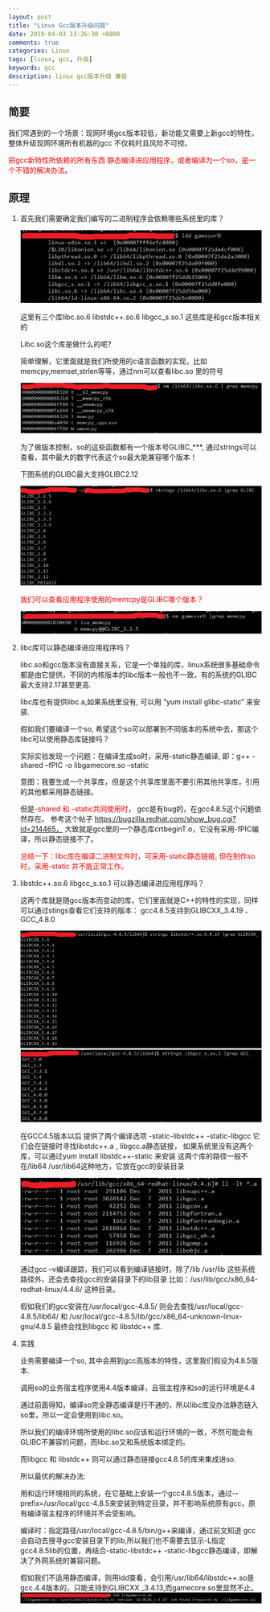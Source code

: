 ```yaml
---
layout: post
title: "Linux Gcc版本升级问题"
date: 2019-04-03 13:26:30 +0800
comments: true
categories: Linux
tags: [linux, gcc, 升级]
keywords: gcc 
description: linux gcc版本升级 兼容
---
```


## 简要
我们常遇到的一个场景：现网环境gcc版本较低，新功能又需要上新gcc的特性，整体升级现网环境所有机器的gcc 不仅耗时且风险不可控。

<font color=red>把gcc新特性所依赖的所有东西 静态编译进应用程序，或者编译为一个so，是一个不错的解决办法</font>。

<!-- more -->

## 原理

1. 首先我们需要确定我们编写的二进制程序会依赖哪些系统里的库？
   
   ![](https://raw.githubusercontent.com/KeepMemoryAlive/KeepMemoryAlive.github.io/master/images/ldd.png)

    这里有三个库libc.so.6  libstdc++.so.6  libgcc_s.so.1 这些库是和gcc版本相关的

    Libc.so这个库是做什么的呢?

    简单理解，它里面就是我们所使用的c语言函数的实现，比如memcpy,memset,strlen等等，通过nm可以查看libc.so 里的符号

    ![](https://raw.githubusercontent.com/KeepMemoryAlive/KeepMemoryAlive.github.io/master/images/libc.png)

    为了做版本控制，so的这些函数都有一个版本号GLIBC_***, 通过strings可以查看，其中最大的数字代表这个so最大能兼容哪个版本！
    
    下图系统的GLIBC最大支持GLIBC2.12

    ![](https://raw.githubusercontent.com/KeepMemoryAlive/KeepMemoryAlive.github.io/master/images/glbc.png)

    <font color=red>我们可以查看应用程序使用的memcpy是GLIBC哪个版本？</font>

    ![](https://raw.githubusercontent.com/KeepMemoryAlive/KeepMemoryAlive.github.io/master/images/memcpy.png)

2. libc库可以静态编译进应用程序吗？
   
   libc.so和gcc版本没有直接关系，它是一个单独的库，linux系统很多基础命令都是由它提供，不同的内核版本的libc版本一般也不一致，有的系统的GLIBC最大支持2.17甚至更高.

   libc库也有提供libc.a,如果系统里没有, 可以用 “yum install glibc-static” 来安装.

   假如我们要编译一个so, 希望这个so可以部署到不同版本的系统中去，那这个libc可以使用静态库链接吗？

   实际实验发现一个问题：在编译生成so时，采用-static静态编译,   即：g++ -shared –fPIC -o libgamecore.so –static  

   意图：我要生成一个共享库，但是这个共享库里面不要引用其他共享库，引用的其他都采用静态链接。 

   但是<font color=red>-shared 和 –static共同使用时</font>， gcc是有bug的，在gcc4.8.5这个问题依然存在。
   参考这个帖子 https://bugzilla.redhat.com/show_bug.cgi?id=214465，
   大致就是gcc里的一个静态库crtbeginT.o，它没有采用-fPIC编译，所以静态链接不了。

   <font color=red>总结一下：libc库在编译二进制文件时，可采用-static静态链接,  但在制作so时，采用-static 并不能正常工作。</font>

3. libstdc++.so.6  libgcc_s.so.1 可以静态编译进应用程序吗？
   
   这两个库就是随gcc版本而变动的库，它们里面就是C++的特性的实现，同样可以通过stings查看它们支持的版本：
   gcc4.8.5支持到GLIBCXX_3.4.19 、GCC_4.8.0
   
   ![](https://raw.githubusercontent.com/KeepMemoryAlive/KeepMemoryAlive.github.io/master/images/glbcxx.png)
   ![](https://raw.githubusercontent.com/KeepMemoryAlive/KeepMemoryAlive.github.io/master/images/gcc.png)

   在GCC4.5版本以后 提供了两个编译选项 -static-libstdc++  -static-libgcc 它们会在链接时寻找libstdc++.a , libgcc.a静态链接，
   如果系统里没有这两个库，可以通过yum install  libstdc++-static 来安装
   这两个库的路径一般不在/lib64 /usr/lib64这种地方，它放在gcc的安装目录

   ![](https://raw.githubusercontent.com/KeepMemoryAlive/KeepMemoryAlive.github.io/master/images/gcc_lib.png)
   
   通过gcc –v编译跟踪，我们可以看到编译链接时，除了/lib /usr/lib 这些系统路径外，还会去查找gcc的安装目录下的lib目录
   比如：/usr/lib/gcc/x86_64-redhat-linux/4.4.6/ 这种目录。

   假如我们的gcc安装在/usr/local/gcc-4.8.5/  则会去查找/usr/local/gcc-4.8.5/lib64/ 和 /usr/local/gcc-4.8.5/lib/gcc/x86_64-unknown-linux-gnu/4.8.5 最终会找到libgcc  和 libstdc++ 库.

4. 实践
   
   业务需要编译一个so, 其中会用到gcc高版本的特性，这里我们假设为4.8.5版本. 

   调用so的业务宿主程序使用4.4版本编译，且宿主程序和so的运行环境是4.4 

   通过前面得知，编译so完全静态编译是行不通的，所以libc库没办法静态链入so里，所以一定会使用到libc.so。

   所以我们的编译环境所使用的libc.so应该和运行环境的一致，不然可能会有GLIBC不兼容的问题，而libc.so又和系统版本绑定的。

   而libgcc 和 libstdc++ 则可以通过静态链接gcc4.8.5的库来集成进so.

   所以最优的解决办法: 
   
   用和运行环境相同的系统，在它基础上安装一个gcc4.8.5版本，通过--prefix=/usr/local/gcc-4.8.5来安装到特定目录，并不影响系统原有gcc，原有编译宿主程序的环境并不会受影响。

   编译时：指定路径/usr/local/gcc-4.8.5/bin/g++来编译，通过前文知道 gcc会自动去搜寻gcc安装目录下的lib,所以我们也不需要去显示-L指定gcc4.8.5lib的位置，再结合-static-libstdc++  -static-libgcc静态编译，即解决了外网系统的兼容问题。

   假如我们不适用静态编译，则用ldd查看，会引用/usr/lib64/libstdc++.so是gcc.4.4版本的，只能支持到GLIBCXX _3.4.13,而gamecore.so里显然不止。
   ![](https://raw.githubusercontent.com/KeepMemoryAlive/KeepMemoryAlive.github.io/master/images/so.png)



